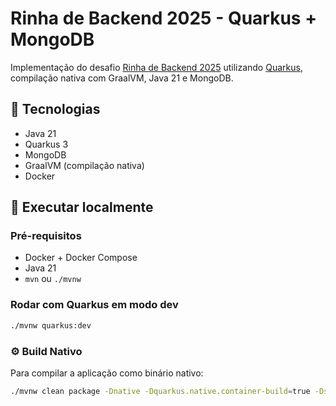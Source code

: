 # Rinha de Backend 2025 - Quarkus + MongoDB

Implementação do desafio [Rinha de Backend 2025](https://github.com/zanfranceschi/rinha-de-backend-2025) utilizando [Quarkus](https://quarkus.io/), compilação
nativa com GraalVM, Java 21 e MongoDB.

## 🔧 Tecnologias

- Java 21
- Quarkus 3
- MongoDB
- GraalVM (compilação nativa)
- Docker

## 🚀 Executar localmente

### Pré-requisitos

- Docker + Docker Compose
- Java 21
- `mvn` ou `./mvnw`

### Rodar com Quarkus em modo dev

```bash
./mvnw quarkus:dev
```

### ⚙️ Build Nativo

Para compilar a aplicação como binário nativo:

```bash
./mvnw clean package -Dnative -Dquarkus.native.container-build=true -DskipTests
```

